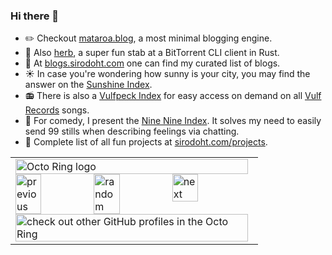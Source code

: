 ### Hi there 👋

- ✏️ Checkout [mataroa.blog](https://mataroa.blog/), a most minimal blogging engine.
- 🌱 Also [herb](https://github.com/sirodoht/herb), a super fun stab at a BitTorrent CLI client in Rust.
- 🎨 At [blogs.sirodoht.com](https://blogs.sirodoht.com/) one can find my curated list of blogs.
- ☀️ In case you're wondering how sunny is your city, you may find the answer on the [Sunshine Index](https://sun.sirodoht.com/).
- 📻 There is also a [Vulfpeck Index](https://vulfpeck.sirodoht.com/) for easy access on demand on all [Vulf Records](https://vulfpeck.com/) songs.
- 💯 For comedy, I present the [Nine Nine Index](https://99.sirodoht.com/). It solves my need to easily send 99 stills when describing feelings via chatting.
- 🔫 Complete list of all fun projects at [sirodoht.com/projects](https://sirodoht.com/projects/).

<!--
**sirodoht/sirodoht** is a ✨ _special_ ✨ repository because its `README.md` (this file) appears on your GitHub profile.

Here are some ideas to get you started:

- 🔭 I’m currently working on ...
- 🌱 I’m currently learning ...
- 👯 I’m looking to collaborate on ...
- 🤔 I’m looking for help with ...
- 💬 Ask me about ...
- 📫 How to reach me: ...
- 😄 Pronouns: ...
- ⚡ Fun fact: ...
-->

<table><tbody><tr><td><a href="https://octo-ring.com/"><img src="https://octo-ring.com/static/img/widget/top.png" width="99%" alt="Octo Ring logo" align="top"></a><br><a href="https://octo-ring.com/p/sirodoht/prev"><img src="https://octo-ring.com/static/img/widget/prev.png" width="33%" alt="previous" align="top" title="previous profile"></a><a href="https://octo-ring.com/p/sirodoht/random"><img src="https://octo-ring.com/static/img/widget/random.png" width="33%" alt="random" align="top" title="random profile"></a><a href="https://octo-ring.com/p/sirodoht/next"><img src="https://octo-ring.com/static/img/widget/next.png" width="33%" alt="next" align="top" title="next profile"></a><br><a href="https://octo-ring.com/"><img src="https://octo-ring.com/static/img/widget/bottom.png" width="99%" alt="check out other GitHub profiles in the Octo Ring" align="top"></a></td></tr></tbody></table>    
